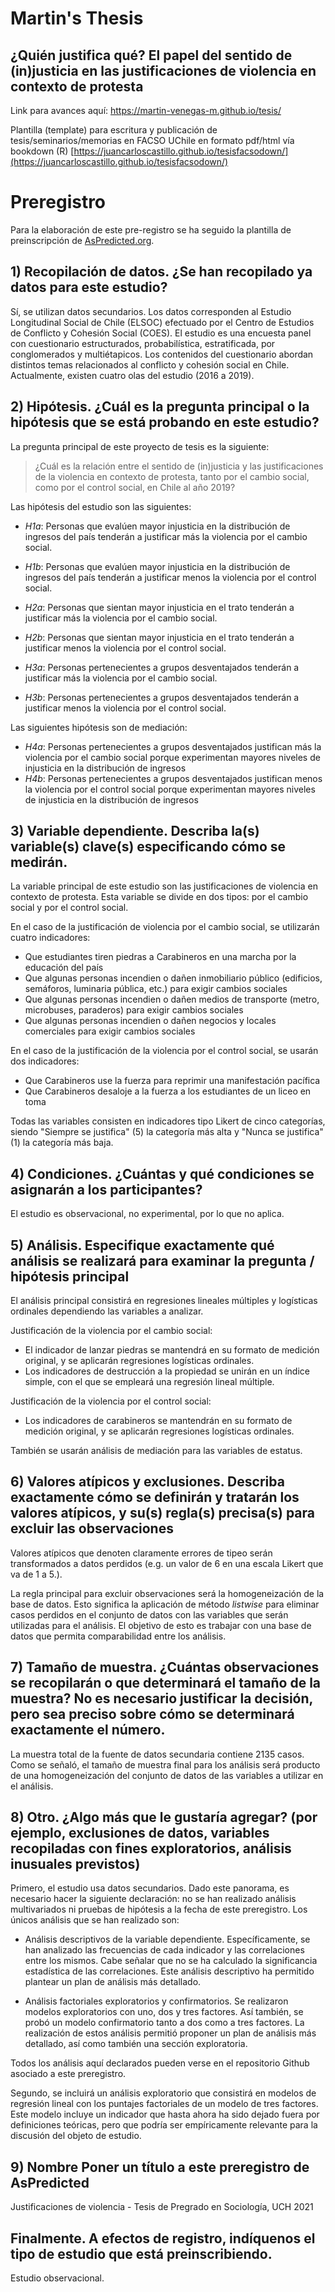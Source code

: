 # Martin's Thesis
## ¿Quién justifica qué? El papel del sentido de (in)justicia en las justificaciones de violencia en contexto de protesta

Link para avances aquí: https://martin-venegas-m.github.io/tesis/

Plantilla (template) para escritura y publicación de tesis/seminarios/memorias en FACSO UChile en formato pdf/html vía bookdown  (R)
[https://juancarloscastillo.github.io/tesisfacsodown/](https://juancarloscastillo.github.io/tesisfacsodown/)

# Preregistro

Para la elaboración de este pre-registro se ha seguido la plantilla de preinscripción de [AsPredicted.org](https://aspredicted.org/).

## **1) Recopilación de datos.** ¿Se han recopilado ya datos para este estudio?
Sí, se utilizan datos secundarios. Los datos corresponden al Estudio Longitudinal Social de Chile (ELSOC) efectuado por el Centro de Estudios de Conflicto y Cohesión Social (COES). El estudio es una encuesta panel con cuestionario estructurados, probabilística, estratificada, por conglomerados y multiétapicos. Los contenidos del cuestionario abordan distintos temas relacionados al conflicto y cohesión social en Chile. Actualmente, existen cuatro olas del estudio (2016 a 2019).

## **2) Hipótesis.** ¿Cuál es la pregunta principal o la hipótesis que se está probando en este estudio?

La pregunta principal de este proyecto de tesis es la siguiente:

> ¿Cuál es la relación entre el sentido de (in)justicia y las justificaciones de la violencia en contexto de protesta, tanto por el cambio social, como por el control social, en Chile al año 2019?


Las hipótesis del estudio son las siguientes:

- *H1a*: Personas que evalúen mayor injusticia en la distribución de ingresos del país tenderán a justificar más la violencia por el cambio social.
- *H1b*: Personas que evalúen mayor injusticia en la distribución de ingresos del país tenderán a justificar menos la violencia por el control social.

- *H2a*: Personas que sientan mayor injusticia en el trato tenderán a justificar más la violencia por el cambio social.
- *H2b*: Personas que sientan mayor injusticia en el trato tenderán a justificar menos la violencia por el control social.

- *H3a*: Personas pertenecientes a grupos desventajados tenderán a justificar más la violencia por el cambio social.
- *H3b*: Personas pertenecientes a grupos desventajados tenderán a justificar menos la violencia por el control social.

Las siguientes hipótesis son de mediación:

- *H4a*: Personas pertenecientes a grupos desventajados justifican más la violencia por el cambio social porque experimentan mayores niveles de injusticia en la distribución de ingresos
- *H4b*: Personas pertenecientes a grupos desventajados justifican menos la violencia por el control social porque experimentan mayores niveles de injusticia en la distribución de ingresos


## **3) Variable dependiente.** Describa la(s) variable(s) clave(s) especificando cómo se medirán.

La variable principal de este estudio son las justificaciones de violencia en contexto de protesta. Esta variable se divide en dos tipos: por el cambio social y por el control social.

En el caso de la justificación de violencia por el cambio social, se utilizarán cuatro indicadores:

- Que estudiantes tiren piedras a Carabineros en una marcha por la educación del país
- Que algunas personas incendien o dañen inmobiliario público (edificios, semáforos, luminaria pública, etc.) para exigir cambios sociales
- Que algunas personas incendien o dañen medios de transporte (metro, microbuses, paraderos) para exigir cambios sociales
- Que algunas personas incendien o dañen negocios y locales comerciales para exigir cambios sociales


En el caso de la justificación de la violencia por el control social, se usarán dos indicadores:

- Que Carabineros use la fuerza para reprimir una manifestación pacífica
- Que Carabineros desaloje a la fuerza a los estudiantes de un liceo en toma

Todas las variables consisten en indicadores tipo Likert de cinco categorías, siendo "Siempre se justifica" (5) la categoría más alta y "Nunca se justifica" (1) la categoría más baja.

## **4) Condiciones.** ¿Cuántas y qué condiciones se asignarán a los participantes?
El estudio es observacional, no experimental, por lo que no aplica.

## **5) Análisis.** Especifique exactamente qué análisis se realizará para examinar la pregunta / hipótesis principal

El análisis principal consistirá en regresiones lineales múltiples y logísticas ordinales dependiendo las variables a analizar.

Justificación de la violencia por el cambio social:
- El indicador de lanzar piedras se mantendrá en su formato de medición original, y se aplicarán regresiones logísticas ordinales.
- Los indicadores de destrucción a la propiedad se unirán en un índice simple, con el que se empleará una regresión lineal múltiple.

Justificación de la violencia por el control social:
- Los indicadores de carabineros se mantendrán en su formato de medición original, y se aplicarán regresiones logísticas ordinales.

También se usarán análisis de mediación para las variables de estatus.

## **6) Valores atípicos y exclusiones.** Describa exactamente cómo se definirán y tratarán los valores atípicos, y su(s) regla(s) precisa(s) para excluir las observaciones

Valores atípicos que denoten claramente errores de tipeo serán transformados a datos perdidos (e.g. un valor de 6 en una escala Likert que va de 1 a 5.).

La regla principal para excluir observaciones será la homogeneización de la base de datos. Esto significa la aplicación de método _listwise_ para eliminar casos perdidos en el conjunto de datos con las variables que serán utilizadas para el análisis. El objetivo de esto es trabajar con una base de datos que permita comparabilidad entre los análisis.

## **7) Tamaño de muestra.** ¿Cuántas observaciones se recopilarán o que determinará el tamaño de la muestra? No es necesario justificar la decisión, pero sea preciso sobre cómo se determinará exactamente el número.

La muestra total de la fuente de datos secundaria contiene 2135 casos. Como se señaló, el tamaño de muestra final para los análisis será producto de una homogeneización del conjunto de datos de las variables a utilizar en el análisis.

## **8) Otro.** ¿Algo más que le gustaría agregar? (por ejemplo, exclusiones de datos, variables recopiladas con fines exploratorios, análisis inusuales previstos)

Primero, el estudio usa datos secundarios. Dado este panorama, es necesario hacer la siguiente declaración: no se han realizado análisis multivariados ni pruebas de hipótesis a la fecha de este preregistro. Los únicos análisis que se han realizado son:

- Análisis descriptivos de la variable dependiente. Específicamente, se han analizado las frecuencias de cada indicador y las correlaciones entre los mismos. Cabe señalar que no se ha calculado la significancia estadística de las correlaciones. Este análisis descriptivo ha permitido plantear un plan de análisis más detallado.

- Análisis factoriales exploratorios y confirmatorios. Se realizaron modelos exploratorios con uno, dos y tres factores. Así también, se probó un modelo confirmatorio tanto a dos como a tres factores. La realización de estos análisis permitió proponer un plan de análisis más detallado, así como también una sección exploratoria.

Todos los análisis aquí declarados pueden verse en el repositorio Github asociado a este preregistro.

Segundo, se incluirá un análisis exploratorio que consistirá en modelos de regresión lineal con los puntajes factoriales de un modelo de tres factores. Este modelo incluye un indicador que hasta ahora ha sido dejado fuera por definiciones teóricas, pero que podría ser empíricamente relevante para la discusión del objeto de estudio.

## **9) Nombre** Poner un título a este preregistro de AsPredicted

Justificaciones de violencia - Tesis de Pregrado en Sociología, UCH 2021

## Finalmente. A efectos de registro, indíquenos el tipo de estudio que está preinscribiendo.

Estudio observacional.
